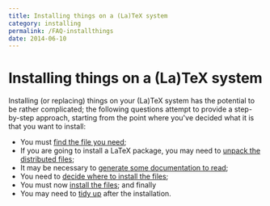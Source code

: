 ```yaml
---
title: Installing things on a (La)TeX system
category: installing
permalink: /FAQ-installthings
date: 2014-06-10
---
```


# Installing things on a (La)TeX system

Installing (or replacing) things on your (La)TeX system has the
potential to be rather complicated; the following questions attempt to
provide a step-by-step approach, starting from the point where you've
decided what it is that you want to install:
  

-  You must [find the file you need](FAQ-install-find);
-  If you are going to install a LaTeX package, you may need to
    [unpack the distributed files](FAQ-install-unpack);
-  It may be necessary to 
    [generate some documentation to read](FAQ-install-doc);
-  You need to 
    [decide where to install the files](FAQ-install-where);
-  You must now [install the files](FAQ-inst-wlcf); and
    finally
-  You may need to [tidy up](FAQ-inst-tidy) after the installation.

